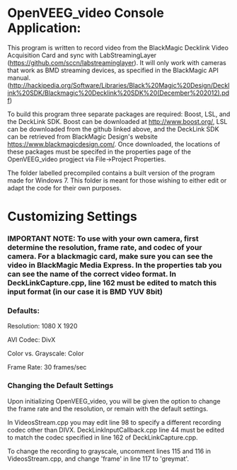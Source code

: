 # OpenVEEG_video Console Application:

This program is written to record video from the BlackMagic Decklink Video Acquisition Card and sync with LabStreamingLayer (https://github.com/sccn/labstreaminglayer). It will only work with cameras that work as BMD streaming devices, as specified in the BlackMagic API manual. (http://hackipedia.org/Software/Libraries/Black%20Magic%20Design/Decklink%20SDK/Blackmagic%20Decklink%20SDK%20(December%202012).pdf)

To build this program three separate packages are required: Boost, LSL, and the DeckLink SDK. Boost can be downloaded at http://www.boost.org/, LSL can be downloaded from the github linked above, and the DeckLink SDK can be retrieved from BlackMagic Design's website https://www.blackmagicdesign.com/.
Once downloaded, the locations of these packages must be specifed in the properties page of the OpenVEEG_video progject via File->Project Properties. 

The folder labelled precompiled contains a built version of the program made for Windows 7. This folder is meant for those wishing to either edit or adapt the code for their own purposes.


# Customizing Settings

### IMPORTANT NOTE: To use with your own camera, first determine the resolution, frame rate, and codec of your camera. For a blackmagic card, make sure you can see the video in BlackMagic Media Express. In the properties tab you can see the name of the correct video format. In DeckLinkCapture.cpp, line 162 must be edited to match this input format (in our case it is BMD YUV 8bit) 

### Defaults:

Resolution: 1080 X 1920

AVI Codec: DivX

Color vs. Grayscale: Color

Frame Rate: 30 frames/sec

### Changing the Default Settings

Upon initializing OpenVEEG_video, you will be given the option to change the frame rate and the resolution, or remain with the default settings. 

In VideosStream.cpp you may edit line 98 to specify a different recording codec other than DIVX. DeckLinkInputCallback.cpp line 44 must be edited to match the codec specified in line 162 of DeckLinkCapture.cpp.

To change the recording to grayscale, uncomment lines 115 and 116 in VideosStream.cpp, and change 'frame' in line 117 to 'greymat'.

